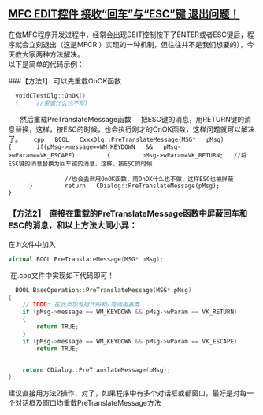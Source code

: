 ## [MFC EDIT控件 接收“回车”与“ESC”键 退出问题！](https://blog.csdn.net/zhanglifu3601881/article/details/80614185)
在做MFC程序开发过程中，经常会出现DEIT控制按下了ENTER或者ESC键后，程序就会立刻退出（这是MFCR ）实现的一种机制，但往往并不是我们想要的），今天教大家两种方法解决。  
以下是简单的代码示例： 
   
###【方法1】  可以先重载OnOK函数 
```cpp
  voidCTestDlg::OnOK()  
  {     //里面什么也不写}  
```
   
  然后重载PreTranslateMessage函数  
  把ESC键的消息，用RETURN键的消息替换，这样，按ESC的时候，也会执行刚才的OnOK函数，这样问题就可以解决了。  
   ```cpp
  BOOL   CxxxDlg::PreTranslateMessage(MSG*   pMsg)    
  {  
    if(pMsg->message==WM_KEYDOWN   &&   pMsg->wParam==VK_ESCAPE)    
    {    
    pMsg->wParam=VK_RETURN;   //将ESC键的消息替换为回车键的消息，这样，按ESC的时候  
                                                                                      //也会去调用OnOK函数，而OnOK什么也不做，这样ESC也被屏蔽  
      }    
    return   CDialog::PreTranslateMessage(pMsg);  
   
  }  
  ```
### 【方法2】  直接在重载的PreTranslateMessage函数中屏蔽回车和ESC的消息，和以上方法大同小异：  

在.h文件中加入  
```cpp
virtual BOOL PreTranslateMessage(MSG* pMsg);
```
 在.cpp文件中实现如下代码即可！
```cpp
  BOOL BaseOperation::PreTranslateMessage(MSG* pMsg)
{
	// TODO: 在此添加专用代码和/或调用基类
	if (pMsg->message == WM_KEYDOWN && pMsg->wParam == VK_RETURN)
	{
		return TRUE;
	}
	if (pMsg->message == WM_KEYDOWN && pMsg->wParam == VK_ESCAPE)
		return TRUE;


	return CDialog::PreTranslateMessage(pMsg);
}
```


建议直接用方法2操作，对了，如果程序中有多个对话框或都窗口，最好是对每一个对话框及窗口均重载PreTranslateMessage方法
